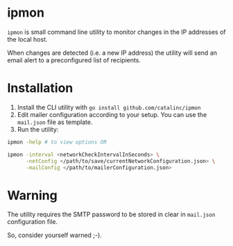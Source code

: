 # ipmon

`ipmon` is small command line utility to monitor changes in the IP addresses of the local host.

When changes are detected (i.e. a new IP address) the utility will send an email alert to a preconfigured list of recipients.

# Installation

1. Install the CLI utility with `go install github.com/catalinc/ipmon`
2. Edit mailer configuration according to your setup. You can use the `mail.json` file as template.
3. Run the utility:
```bash
ipmon -help # to view options OR

ipmon -interval <networkCheckIntervalInSeconds> \
      -netConfig </path/to/save/currentNetworkConfiguration.json> \
      -mailConfig </path/to/mailerConfiguration.json>
``` 

# Warning

The utility requires the SMTP password to be stored in clear in `mail.json` configuration file.

So, consider yourself warned ;-).